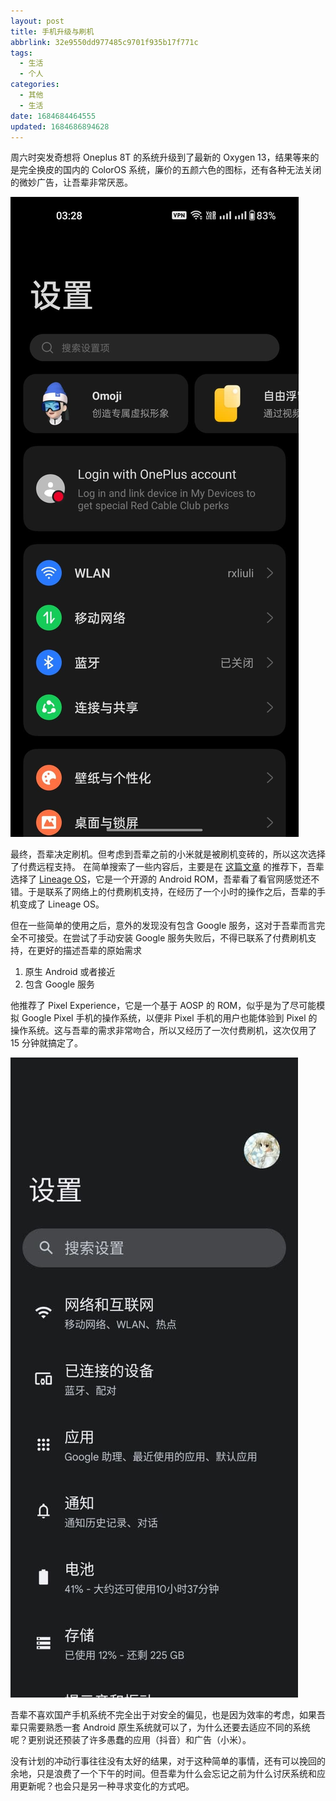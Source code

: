 ```yaml
---
layout: post
title: 手机升级与刷机
abbrlink: 32e9550dd977485c9701f935b17f771c
tags:
  - 生活
  - 个人
categories:
  - 其他
  - 生活
date: 1684684464555
updated: 1684686894628
---
```


周六时突发奇想将 Oneplus 8T 的系统升级到了最新的 Oxygen 13，结果等来的是完全换皮的国内的 ColorOS 系统，廉价的五颜六色的图标，还有各种无法关闭的微妙广告，让吾辈非常厌恶。

![Oxygen 13](/resources/42a5443d6ba0412ea5fb3749e20728ec.jpg)

最终，吾辈决定刷机。但考虑到吾辈之前的小米就是被刷机变砖的，所以这次选择了付费远程支持。
在简单搜索了一些内容后，主要是在 [这篇文章](https://www.getdroidtips.com/custom-rom-oneplus-8t/) 的推荐下，吾辈选择了 [Lineage OS](https://lineageos.org/)，它是一个开源的 Android ROM，吾辈看了看官网感觉还不错。于是联系了网络上的付费刷机支持，在经历了一个小时的操作之后，吾辈的手机变成了 Lineage OS。

但在一些简单的使用之后，意外的发现没有包含 Google 服务，这对于吾辈而言完全不可接受。在尝试了手动安装 Google 服务失败后，不得已联系了付费刷机支持，在更好的描述吾辈的原始需求

1.  原生 Android 或者接近
2.  包含 Google 服务

他推荐了 Pixel Experience，它是一个基于 AOSP 的 ROM，似乎是为了尽可能模拟 Google Pixel 手机的操作系统，以便非 Pixel 手机的用户也能体验到 Pixel 的操作系统。这与吾辈的需求非常吻合，所以又经历了一次付费刷机，这次仅用了 15 分钟就搞定了。

![Pixel Experience](/resources/afe915a5bd1944d6b630c8b01b8aed92.jpg)

吾辈不喜欢国产手机系统不完全出于对安全的偏见，也是因为效率的考虑，如果吾辈只需要熟悉一套 Android 原生系统就可以了，为什么还要去适应不同的系统呢？更别说还预装了许多愚蠢的应用（抖音）和广告（小米）。

没有计划的冲动行事往往没有太好的结果，对于这种简单的事情，还有可以挽回的余地，只是浪费了一个下午的时间。但吾辈为什么会忘记之前为什么讨厌系统和应用更新呢？也会只是另一种寻求变化的方式吧。
